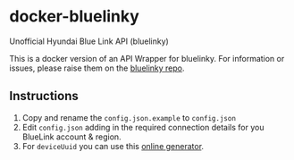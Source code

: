 # docker-bluelinky
Unofficial Hyundai Blue Link API (bluelinky)

This is a docker version of an API Wrapper for bluelinky. For information or issues, please raise them on the [bluelinky repo](https://github.com/Hacksore/bluelinky).

## Instructions
1. Copy and rename the ``config.json.example`` to ``config.json``
2. Edit ``config.json`` adding in the required connection details for you BlueLink account & region.
3. For ``deviceUuid`` you can use this [online generator](https://www.guidgenerator.com/online-guid-generator.aspx).

